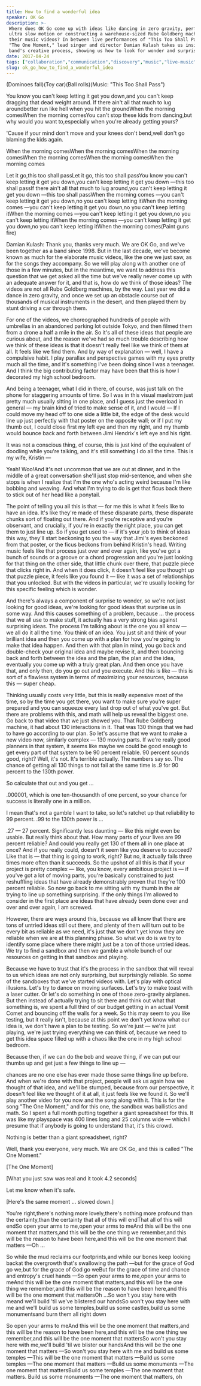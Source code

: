 ```yaml
---
title: How to find a wonderful idea
speaker: OK Go
description: >-
 Where does OK Go come up with ideas like dancing in zero gravity, performing in
 ultra slow motion or constructing a warehouse-sized Rube Goldberg machine for
 their music videos? In between live performances of "This Too Shall Pass" and
 "The One Moment," lead singer and director Damian Kulash takes us inside the
 band's creative process, showing us how to look for wonder and surprise.
date: 2017-04-24
tags: ["collaboration","communication","discovery","music","live-music","performance","entertainment"]
slug: ok_go_how_to_find_a_wonderful_idea
---
```


(Dominoes fall)(Toy car)(Ball rolls)(Music: "This Too Shall Pass")

You know you can't keep letting it get you down,and you can't keep dragging that dead
weight around. If there ain't all that much to lug aroundbetter run like hell when you hit
the groundWhen the morning comesWhen the morning comesYou can't stop these kids from
dancing,but why would you want to,especially when you're already getting
yours?

'Cause if your mind don't move and your knees don't bend,well don't go blaming the kids
again.

When the morning comesWhen the morning comesWhen the morning comesWhen the morning
comesWhen the morning comesWhen the morning comes

Let it go,this too shall passLet it go, this too shall passYou know you can't keep letting
it get you down,you can't keep letting it get you down —this too shall passIf there ain't
all that much to lug around,you can't keep letting it get you down —this too shall
passWhen the morning comes —you can't keep letting it get you down,no you can't keep
letting itWhen the morning comes —you can't keep letting it get you down,no you can't keep
letting itWhen the morning comes —you can't keep letting it get you down,no you can't keep
letting itWhen the morning comes —you can't keep letting it get you down,no you can't keep
letting itWhen the morning comes(Paint guns fire)

Damian Kulash: Thank you, thanks very much. We are OK Go, and we've been together as a band
since 1998. But in the last decade, we've become known as much for the elaborate music
videos, like the one we just saw, as for the songs they accompany. So we will play along
with another one of those in a few minutes, but in the meantime, we want to address this
question that we get asked all the time but we've really never come up with an adequate
answer for it, and that is, how do we think of those ideas? The videos are not all Rube
Goldberg machines, by the way. Last year we did a dance in zero gravity, and once we set
up an obstacle course out of thousands of musical instruments in the desert, and then
played them by stunt driving a car through them.

For one of the videos, we choreographed hundreds of people with umbrellas in an abandoned
parking lot outside Tokyo, and then filmed them from a drone a half a mile in the air. So
it's all of these ideas that people are curious about, and the reason we've had so much
trouble describing how we think of these ideas is that it doesn't really feel like we
think of them at all. It feels like we find them. And by way of explanation — well, I have
a compulsive habit. I play parallax and perspective games with my eyes pretty much all the
time, and it's something I've been doing since I was a teenager. And I think the big
contributing factor may have been that this is how I decorated my high school
bedroom.

And being a teenager, what I did in there, of course, was just talk on the phone for
staggering amounts of time. So I was in this visual maelstrom just pretty much usually
sitting in one place, and I guess just the overload in general — my brain kind of tried to
make sense of it, and I would — If I could move my head off to one side a little bit, the
edge of the desk would line up just perfectly with that poster on the opposite wall; or if
I put my thumb out, I could close first my left eye and then my right, and my thumb would
bounce back and forth between Jimi Hendrix's left eye and his right.

It was not a conscious thing, of course, this is just kind of the equivalent of doodling
while you're talking, and it's still something I do all the time. This is my wife, Kristin
—

Yeah! Woo!And it's not uncommon that we are out at dinner, and in the middle of a great
conversation she'll just stop mid-sentence, and when she stops is when I realize that I'm
the one who's acting weird because I'm like bobbing and weaving. And what I'm trying to do
is get that ficus back there to stick out of her head like a ponytail.

The point of telling you all this is that — for me this is what it feels like to have an
idea. It's like they're made of these disparate parts, these disparate chunks sort of
floating out there. And if you're receptive and you're observant, and crucially, if you're
in exactly the right place, you can get them to just line up. So if you get used to — if
it's your job to think of ideas this way, they'll start beckoning to you the way that
Jimi's eyes beckoned from that poster, or the ficus beckons from behind Kristin's head.
Writing music feels like that process just over and over again, like you've got a bunch of
sounds or a groove or a chord progression and you're just looking for that thing on the
other side, that little chunk over there, that puzzle piece that clicks right in. And when
it does click, it doesn't feel like you thought up that puzzle piece, it feels like you
found it — like it was a set of relationships that you unlocked. But with the videos in
particular, we're usually looking for this specific feeling which is wonder.

And there's always a component of surprise to wonder, so we're not just looking for good
ideas, we're looking for good ideas that surprise us in some way. And this causes
something of a problem, because ... the process that we all use to make stuff, it actually
has a very strong bias against surprising ideas. The process I'm talking about is the one
you all know — we all do it all the time. You think of an idea. You just sit and think of
your brilliant idea and then you come up with a plan for how you're going to make that
idea happen. And then with that plan in mind, you go back and double-check your original
idea and maybe revise it, and then bouncing back and forth between the idea and the plan,
the plan and the idea, eventually you come up with a truly great plan. And then once you
have that, and only then, do you go out and you execute. And this is like — this is sort
of a flawless system in terms of maximizing your resources, because this — super
cheap.

Thinking usually costs very little, but this is really expensive most of the time, so by
the time you get there, you want to make sure you're super prepared and you can squeeze
every last drop out of what you've got. But there are problems with this, and math will
help us reveal the biggest one. Go back to that video that we just showed you. That Rube
Goldberg machine, it had about 130 interactions in it. That was 130 things that we had to
have go according to our plan. So let's assume that we want to make a new video now,
similarly complex — 130 moving parts. If we're really good planners in that system, it
seems like maybe we could be good enough to get every part of that system to be 90 percent
reliable. 90 percent sounds good, right? Well, it's not. It's terrible actually. The
numbers say so. The chance of getting all 130 things to not fail at the same time is .9
for 90 percent to the 130th power.

So calculate that out and you get ...

.000001, which is one ten-thousandth of one percent, so your chance for success is
literally one in a million.

I mean that's not a gamble I want to take, so let's ratchet up that reliability to 99
percent. .99 to the 130th power is ...

.27 — 27 percent. Significantly less daunting — like this might even be usable. But really
think about that. How many parts of your lives are 99 percent reliable? And could you
really get 130 of them all in one place at once? And if you really could, doesn't it seem
like you deserve to succeed? Like that is — that thing is going to work, right? But no, it
actually fails three times more often than it succeeds. So the upshot of all this is that
if your project is pretty complex — like, you know, every ambitious project is — if you've
got a lot of moving parts, you're basically constrained to just reshuffling ideas that
have already demonstrably proven that they're 100 percent reliable. So now go back to me
sitting with my thumb in the air trying to line up something surprising. If the only
things I'm allowed to consider in the first place are ideas that have already been done
over and over and over again, I am screwed.

However, there are ways around this, because we all know that there are tons of untried
ideas still out there, and plenty of them will turn out to be every bit as reliable as we
need, it's just that we don't yet know they are reliable when we are at this planning
phase. So what we do is we try to identify some place where there might just be a ton of
those untried ideas. We try to find a sandbox and then we gamble a whole bunch of our
resources on getting in that sandbox and playing.

Because we have to trust that it's the process in the sandbox that will reveal to us which
ideas are not only surprising, but surprisingly reliable. So some of the sandboxes that
we've started videos with. Let's play with optical illusions. Let's try to dance on moving
surfaces. Let's try to make toast with a laser cutter. Or let's do something in one of
those zero-gravity airplanes. But then instead of actually trying to sit there and think
out what that something is, we spent a full third of our budget getting in an actual Vomit
Comet and bouncing off the walls for a week. So this may seem to you like testing, but it
really isn't, because at this point we don't yet know what our idea is, we don't have a
plan to be testing. So we're just — we're just playing, we're just trying everything we
can think of, because we need to get this idea space filled up with a chaos like the one
in my high school bedroom.

Because then, if we can do the bob and weave thing, if we can put our thumbs up and get
just a few things to line up —

chances are no one else has ever made those same things line up before. And when we're
done with that project, people will ask us again how we thought of that idea, and we'll be
stumped, because from our perspective, it doesn't feel like we thought of it at all, it
just feels like we found it. So we'll play another video for you now and the song along
with it. This is for the song "The One Moment," and for this one, the sandbox was
ballistics and math. So I spent a full month putting together a giant spreadsheet for
this. It was like my playspace was 400 lines long and 25 columns wide — which I presume
that if anybody is going to understand that, it's this crowd.

Nothing is better than a giant spreadsheet, right?

Well, thank you everyone, very much. We are OK Go, and this is called "The One
Moment."

[The One Moment]

[What you just saw was real and it took 4.2 seconds]

Let me know when it's safe.

[Here's the same moment ... slowed down.]

You're right,there's nothing more lovely,there's nothing more profound than the
certainty,than the certainty that all of this will endThat all of this will endSo open
your arms to me,open your arms to meAnd this will be the one moment that matters,and this
will be the one thing we remember,and this will be the reason to have been here,and this
will be the one moment that matters —Oh ...

So while the mud reclaims our footprints,and while our bones keep looking backat the
overgrowth that's swallowing the path —but for the grace of God go we,but for the grace of
God go weBut for the grace of time and chance and entropy's cruel hands —So open your arms
to me,open your arms to meAnd this will be the one moment that matters,and this will be
the one thing we remember,and this will be the reason to have been here,and this will be
the one moment that mattersOh ...So won't you stay here with meand we'll build 'til we've
blistered our handsSo won't you stay here with me and we'll build us some temples,build us
some castles,build us some monumentsand burn them all right down

So open your arms to meAnd this will be the one moment that matters,and this will be the
reason to have been here,and this will be the one thing we remember,and this will be the
one moment that mattersSo won't you stay here with me,we'll build 'til we blister our
handsAnd this will be the one moment that matters —So won't you stay here with me and
build us some temples —This will be the one moment that matters —Build us some temples
—The one moment that matters —Build us some monuments —The one moment that mattersBuild us
some temples —The one moment that matters. Build us some monuments —The one moment that
matters, oh

<!--
ad_duration=3.33
comment_count=34
event="TED2017"
external_start_time=0
intro_duration=11.82
is_subtitle_required="False"
is_talk_featured="True"
language="en"
language_swap="False"
native_language="en"
number_of_related_talks=6
number_of_speakers=1
number_of_subtitled_videos=20
number_of_tags=7
number_of_talk_download_languages=20
number_of_talk_more_resources=0
number_of_talk_recommendations=0
number_of_talks_take_actions=0
post_ad_duration=0.83
published_timestamp="2017-05-26 14:49:27"
recording_date="2017-04-24"
speaker_description="Band"
speaker_is_published=1
speaker_name="OK Go"
talk_name="How to find a wonderful idea"
talks_tags=["collaboration","communication","discovery","music","live-music","performance","entertainment"]
url_audio="https://download.ted.com/talks/OKGo_2017.mp3?apikey=acme-roadrunner"
url_photo_speaker="https://pe.tedcdn.com/images/ted/ac717499631de894e243d8c814b69cde545984f3_254x191.jpg"
url_photo_talk="https://s3.amazonaws.com/talkstar-photos/uploads/647c6d69-2a84-45a6-8d2b-88b8bbd18ec4/OkGo_2017-embed.jpg"
url_webpage="https://www.ted.com/talks/ok_go_how_to_find_a_wonderful_idea"
video_type_name="TED Stage Talk"
-->